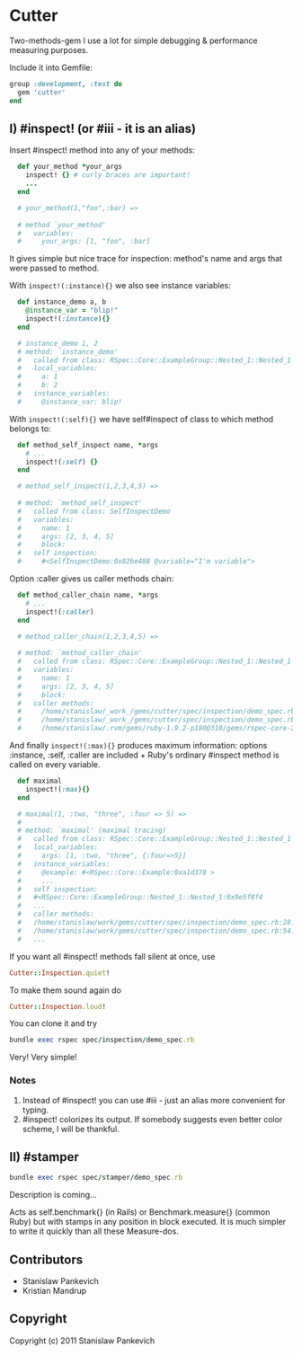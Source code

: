 # Cutter

Two-methods-gem I use a lot for simple debugging & performance measuring purposes.

Include it into Gemfile:

```ruby
group :development, :test do
  gem 'cutter'
end
```

## I) #inspect! (or #iii - it is an alias)

Insert #inspect! method into any of your methods:

```ruby
  def your_method *your_args
    inspect! {} # curly braces are important!    
    ...
  end

  # your_method(1,"foo",:bar) => 
  
  # method `your_method'
  #   variables: 
  #     your_args: [1, "foo", :bar]
```

It gives simple but nice trace for inspection: method's name and args that were passed to method.

With ```inspect!(:instance){}``` we also see instance variables:

```ruby
  def instance_demo a, b 
    @instance_var = "blip!"
    inspect!(:instance){}
  end

  # instance_demo 1, 2
  # method: `instance_demo' 
  #   called from class: RSpec::Core::ExampleGroup::Nested_1::Nested_1
  #   local_variables: 
  #     a: 1
  #     b: 2
  #   instance_variables: 
  #     @instance_var: blip!
```

With ```inspect!(:self){}``` we have self#inspect of class to which method belongs to:

```ruby  
  def method_self_inspect name, *args
    # ...
    inspect!(:self) {}
  end

  # method_self_inspect(1,2,3,4,5) =>
  
  # method: `method_self_inspect'
  #   called from class: SelfInspectDemo
  #   variables: 
  #     name: 1
  #     args: [2, 3, 4, 5]
  #     block: 
  #   self inspection:
  #     #<SelfInspectDemo:0x82be488 @variable="I'm variable">
```

Option :caller gives us caller methods chain:

```ruby  
  def method_caller_chain name, *args
    # ...
    inspect!(:caller)
  end

  # method_caller_chain(1,2,3,4,5) => 
  
  # method: `method_caller_chain'
  #   called from class: RSpec::Core::ExampleGroup::Nested_1::Nested_1
  #   variables: 
  #     name: 1
  #     args: [2, 3, 4, 5]
  #     block: 
  #   caller methods: 
  #     /home/stanislaw/_work_/gems/cutter/spec/inspection/demo_spec.rb:33:in `method_caller_chain'
  #     /home/stanislaw/_work_/gems/cutter/spec/inspection/demo_spec.rb:40:in `block (3 levels) in <top (required)>' 
  #     /home/stanislaw/.rvm/gems/ruby-1.9.2-p180@310/gems/rspec-core-2.6.4/lib/rspec/core/example.rb:48:in `instance_eval'
```

And finally ```inspect!(:max){}``` produces maximum information: options
:instance, :self, :caller are included + Ruby's ordinary #inspect method
is called on every variable.

```ruby
  def maximal
    inspect!(:max){}
  end

  # maximal(1, :two, "three", :four => 5) =>
  #
  # method: `maximal' (maximal tracing)
  #   called from class: RSpec::Core::ExampleGroup::Nested_1::Nested_1
  #   local_variables: 
  #     args: [1, :two, "three", {:four=>5}]
  #   instance_variables: 
  #     @example: #<RSpec::Core::Example:0xa1d378 >
  #     ...
  #   self inspection:
  #   #<RSpec::Core::ExampleGroup::Nested_1::Nested_1:0x9e5f8f4
  #   ...
  #   caller methods: 
  #   /home/stanislaw/work/gems/cutter/spec/inspection/demo_spec.rb:28:in `maximal'
  #   /home/stanislaw/work/gems/cutter/spec/inspection/demo_spec.rb:54:in `block (3 levels) in <top (required)>'
  #   ...
```

If you want all #inspect! methods fall silent at once, use

```ruby
Cutter::Inspection.quiet!
```

To make them sound again do

```ruby
Cutter::Inspection.loud!
```

You can clone it and try 

```ruby
bundle exec rspec spec/inspection/demo_spec.rb
```  

Very! Very simple!

### Notes
1. Instead of #inspect! you can use #iii - just an alias more convenient for typing.
2. #inspect! colorizes its output. If somebody suggests even better color scheme, I will be thankful.

## II) #stamper

```ruby
bundle exec rspec spec/stamper/demo_spec.rb
```

Description is coming...

Acts as self.benchmark{} (in Rails) or Benchmark.measure{} (common Ruby) but with stamps in any position in block executed.
It is much simpler to write it quickly than all these Measure-dos.

## Contributors

* Stanislaw Pankevich
* Kristian Mandrup

## Copyright

Copyright (c) 2011 Stanislaw Pankevich
